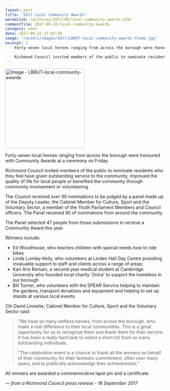 ```yaml
---
layout: post
title: "2017 Local Community Awards"
permalink: /archives/2017/09/local-community-awards.html
commentfile: 2017-09-22-local-community-awards
category: news
date: 2017-09-22 17:03:39
image: "/assets/images/2017/LBRUT-local-community-awards-thumb.jpg"
excerpt: |
    Forty-seven local heroes ranging from across the borough were honoured with Community Awards at a ceremony on Friday.

    Richmond Council invited members of the public to nominate residents who they feel have given outstanding service to the community, improved the quality of life for local people or benefited the community through community involvement or volunteering.
---
```


<a href="/assets/images/2017/LBRUT-local-community-awards.jpg" title="Click for a larger image"><img src="/assets/images/2017/LBRUT-local-community-awards-thumb.jpg" width="250" alt="Image - LBRUT-local-community-awards"  class="photo right"/></a>

Forty-seven local heroes ranging from across the borough were honoured with Community Awards at a ceremony on Friday.

Richmond Council invited members of the public to nominate residents who they feel have given outstanding service to the community, improved the quality of life for local people or benefited the community through community involvement or volunteering.

The Council received over 90 nominations to be judged by a panel made up of the Deputy Leader, the Cabinet Member for Culture, Sport and the Voluntary Sector, a member of the Youth Parliament Members and Council officers. The Panel received 90 of nominations from around the community.

The Panel selected 47 people from those submissions to receive a Community Award this year.

Winners include:

-   Ed Woodhouse, who teaches children with special needs how to ride bikes
-   Linda Lumley-Kelly, who volunteers at Linden Hall Day Centre providing invaluable support to staff and clients across a range of areas;
-   Karl Aris Romain, a second year medical student at Cambridge University who founded local charity 'Onira' to support the homeless in our borough
-   Bill Turner, who volunteers with the SPEAR Service helping to maintain the gardens, transport donations and equipment and helping to set up stands at various local events.

Cllr David Linnette, Cabinet Member for Culture, Sport and the Voluntary Sector said:

> "We have so many selfless heroes, from across the borough, who make a real difference to their local communities. This is a great opportunity for us to recognise them and thank them for their service. It has been a really hard task to select a short list from so many outstanding individuals.
> 
>  "The celebration event is a chance to thank all the winners on behalf of their community for their fantastic commitment, often over many years, and to publically acknowledge their achievements."
> 
 All winners are awarded a commemorative lapel pin and a certificate.

<cite>— from a Richmond Council press release - 18 September 2017</cite>
